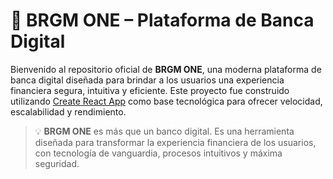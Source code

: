 # 🏦 BRGM ONE – Plataforma de Banca Digital

Bienvenido al repositorio oficial de **BRGM ONE**, una moderna plataforma de banca digital diseñada para brindar a los usuarios una experiencia financiera segura, intuitiva y eficiente. Este proyecto fue construido utilizando [Create React App](https://github.com/facebook/create-react-app) como base tecnológica para ofrecer velocidad, escalabilidad y rendimiento.

> 💡 **BRGM ONE** es más que un banco digital. Es una herramienta diseñada para transformar la experiencia financiera de los usuarios, con tecnología de vanguardia, procesos intuitivos y máxima seguridad.

